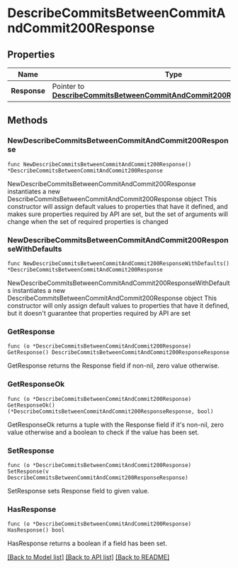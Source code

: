 # DescribeCommitsBetweenCommitAndCommit200Response

## Properties

Name | Type | Description | Notes
------------ | ------------- | ------------- | -------------
**Response** | Pointer to [**DescribeCommitsBetweenCommitAndCommit200ResponseResponse**](DescribeCommitsBetweenCommitAndCommit200ResponseResponse.md) |  | [optional] 

## Methods

### NewDescribeCommitsBetweenCommitAndCommit200Response

`func NewDescribeCommitsBetweenCommitAndCommit200Response() *DescribeCommitsBetweenCommitAndCommit200Response`

NewDescribeCommitsBetweenCommitAndCommit200Response instantiates a new DescribeCommitsBetweenCommitAndCommit200Response object
This constructor will assign default values to properties that have it defined,
and makes sure properties required by API are set, but the set of arguments
will change when the set of required properties is changed

### NewDescribeCommitsBetweenCommitAndCommit200ResponseWithDefaults

`func NewDescribeCommitsBetweenCommitAndCommit200ResponseWithDefaults() *DescribeCommitsBetweenCommitAndCommit200Response`

NewDescribeCommitsBetweenCommitAndCommit200ResponseWithDefaults instantiates a new DescribeCommitsBetweenCommitAndCommit200Response object
This constructor will only assign default values to properties that have it defined,
but it doesn't guarantee that properties required by API are set

### GetResponse

`func (o *DescribeCommitsBetweenCommitAndCommit200Response) GetResponse() DescribeCommitsBetweenCommitAndCommit200ResponseResponse`

GetResponse returns the Response field if non-nil, zero value otherwise.

### GetResponseOk

`func (o *DescribeCommitsBetweenCommitAndCommit200Response) GetResponseOk() (*DescribeCommitsBetweenCommitAndCommit200ResponseResponse, bool)`

GetResponseOk returns a tuple with the Response field if it's non-nil, zero value otherwise
and a boolean to check if the value has been set.

### SetResponse

`func (o *DescribeCommitsBetweenCommitAndCommit200Response) SetResponse(v DescribeCommitsBetweenCommitAndCommit200ResponseResponse)`

SetResponse sets Response field to given value.

### HasResponse

`func (o *DescribeCommitsBetweenCommitAndCommit200Response) HasResponse() bool`

HasResponse returns a boolean if a field has been set.


[[Back to Model list]](../README.md#documentation-for-models) [[Back to API list]](../README.md#documentation-for-api-endpoints) [[Back to README]](../README.md)


